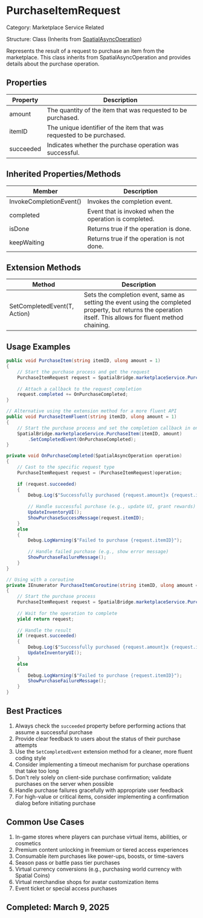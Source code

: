 # PurchaseItemRequest

Category: Marketplace Service Related

Structure: Class (Inherits from [SpatialAsyncOperation](./SpatialAsyncOperation.md))

Represents the result of a request to purchase an item from the marketplace. This class inherits from SpatialAsyncOperation and provides details about the purchase operation.

## Properties

| Property | Description |
| --- | --- |
| amount | The quantity of the item that was requested to be purchased. |
| itemID | The unique identifier of the item that was requested to be purchased. |
| succeeded | Indicates whether the purchase operation was successful. |

## Inherited Properties/Methods

| Member | Description |
| --- | --- |
| InvokeCompletionEvent() | Invokes the completion event. |
| completed | Event that is invoked when the operation is completed. |
| isDone | Returns true if the operation is done. |
| keepWaiting | Returns true if the operation is not done. |

## Extension Methods

| Method | Description |
| --- | --- |
| SetCompletedEvent<T>(T, Action<T>) | Sets the completion event, same as setting the event using the completed property, but returns the operation itself. This allows for fluent method chaining. |

## Usage Examples

```csharp
public void PurchaseItem(string itemID, ulong amount = 1)
{
    // Start the purchase process and get the request
    PurchaseItemRequest request = SpatialBridge.marketplaceService.PurchaseItem(itemID, amount);
    
    // Attach a callback to the request completion
    request.completed += OnPurchaseCompleted;
}

// Alternative using the extension method for a more fluent API
public void PurchaseItemFluent(string itemID, ulong amount = 1)
{
    // Start the purchase process and set the completion callback in one line
    SpatialBridge.marketplaceService.PurchaseItem(itemID, amount)
        .SetCompletedEvent(OnPurchaseCompleted);
}

private void OnPurchaseCompleted(SpatialAsyncOperation operation)
{
    // Cast to the specific request type
    PurchaseItemRequest request = (PurchaseItemRequest)operation;
    
    if (request.succeeded)
    {
        Debug.Log($"Successfully purchased {request.amount}x {request.itemID}");
        
        // Handle successful purchase (e.g., update UI, grant rewards)
        UpdateInventoryUI();
        ShowPurchaseSuccessMessage(request.itemID);
    }
    else
    {
        Debug.LogWarning($"Failed to purchase {request.itemID}");
        
        // Handle failed purchase (e.g., show error message)
        ShowPurchaseFailureMessage();
    }
}

// Using with a coroutine
private IEnumerator PurchaseItemCoroutine(string itemID, ulong amount = 1)
{
    // Start the purchase process
    PurchaseItemRequest request = SpatialBridge.marketplaceService.PurchaseItem(itemID, amount);
    
    // Wait for the operation to complete
    yield return request;
    
    // Handle the result
    if (request.succeeded)
    {
        Debug.Log($"Successfully purchased {request.amount}x {request.itemID}");
        UpdateInventoryUI();
    }
    else
    {
        Debug.LogWarning($"Failed to purchase {request.itemID}");
        ShowPurchaseFailureMessage();
    }
}
```

## Best Practices

1. Always check the `succeeded` property before performing actions that assume a successful purchase
2. Provide clear feedback to users about the status of their purchase attempts
3. Use the `SetCompletedEvent` extension method for a cleaner, more fluent coding style
4. Consider implementing a timeout mechanism for purchase operations that take too long
5. Don't rely solely on client-side purchase confirmation; validate purchases on the server when possible
6. Handle purchase failures gracefully with appropriate user feedback
7. For high-value or critical items, consider implementing a confirmation dialog before initiating purchase

## Common Use Cases

1. In-game stores where players can purchase virtual items, abilities, or cosmetics
2. Premium content unlocking in freemium or tiered access experiences
3. Consumable item purchases like power-ups, boosts, or time-savers
4. Season pass or battle pass tier purchases
5. Virtual currency conversions (e.g., purchasing world currency with Spatial Coins)
6. Virtual merchandise shops for avatar customization items
7. Event ticket or special access purchases

## Completed: March 9, 2025
